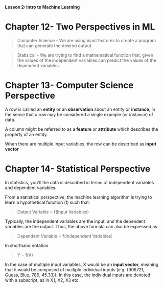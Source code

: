 **Lesson 2: Intro to Machine Learning**

# Chapter 12- Two Perspectives in ML

>Computer Science - We are using input features to create a program that can generate the desired output.

>Statisical - We are trying to find a mathematical function that, given the values of the independent variables can predict the values of the dependent variables.


# Chapter 13- Computer Science Perspective

A row is callled an **entity** or an **observation** about an entity or  **instance**, in the sense that a row may be considered a single example (or instance) of data.

A column might be referred to as a **feature** or **attribute** which describes the property of an entity.

When there are multiple input variables, the row can be described as  **input vector**

# Chapter 14- Statistical Perspective

In statistics, you'll the data is described in terms of independent variables and dependent variables.

From a statistical perspective, the machine learning algorithm is trying to learn a hypothetical function (f) such that:

>Output Variable = f(Input Variables)
>
Typically, the independent variables are the input, and the dependent variables are the output. Thus, the above formula can also be expressed as:

>Dependent Variable = f(Independent Variables)

In shorthand notation
>Y = f(X)

In the case of multiple input variables, X would be an **input vector**, meaning that it would be composed of multiple individual inputs (e.g. (908721, Guess, Blue, 789, 45.33)). In this case, the individual inputs are denoted with a subscript, as in X1, X2, X3 etc.


